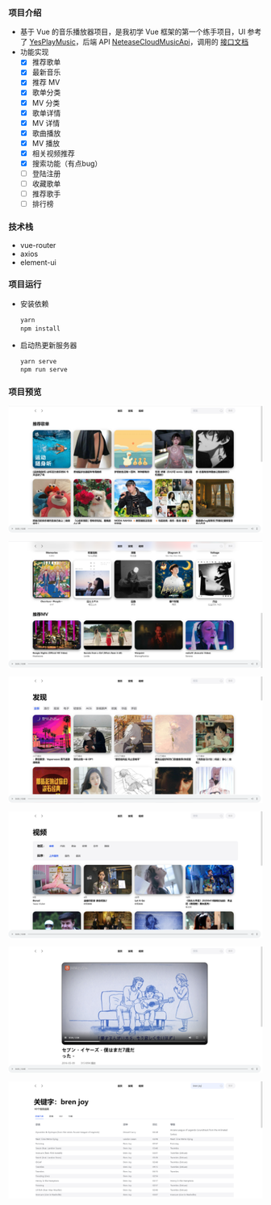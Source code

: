 ### 项目介绍

- 基于 Vue 的音乐播放器项目，是我初学 Vue 框架的第一个练手项目，UI 参考了 [YesPlayMusic](https://music.qier222.com/)，后端 API [NeteaseCloudMusicApi](https://github.com/Binaryify/NeteaseCloudMusicApi)，调用的 [接口文档](https://binaryify.github.io/NeteaseCloudMusicApi/#/?id=neteasecloudmusicapi)
- 功能实现
  - [x] 推荐歌单
  - [x] 最新音乐
  - [x] 推荐 MV
  - [x] 歌单分类
  - [x] MV 分类
  - [x] 歌单详情
  - [x] MV 详情
  - [x] 歌曲播放
  - [x] MV 播放
  - [x] 相关视频推荐
  - [x] 搜索功能（有点bug）
  - [ ] 登陆注册
  - [ ] 收藏歌单
  - [ ] 推荐歌手
  - [ ] 排行榜

### 技术栈

- vue-router
- axios
- element-ui

### 项目运行

- 安装依赖

  ```powershell
  yarn
  npm install
  ```

- 启动热更新服务器

  ```powershell
  yarn serve
  npm run serve
  ```

### 项目预览

![推荐歌单](README.assets/推荐歌单.png)

![推荐mv](README.assets/推荐mv.png)

![发现](README.assets/发现.png)

![视频](README.assets/视频.png)

![视频播放页](README.assets/视频播放页.png)

![搜索结果](README.assets/搜索结果.png)



